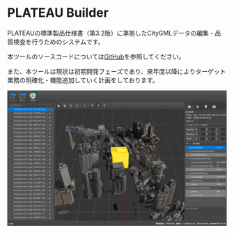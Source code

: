# PLATEAU Builder
PLATEAUの標準製品仕様書（第3.2版）に準拠したCityGMLデータの編集・品質検査を行うためのシステムです。

本ツールのソースコードについては[GitHub](https://github.com/Project-PLATEAU/PLATEAU-CityGML-Editor)を参照してください。

また、本ツールは現状は初期開発フェーズであり、来年度以降によりターゲット業務の明確化・機能追加していく計画をしております。

![index](./resources/Index/index.png)
